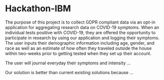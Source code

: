 # Hackathon-IBM
The purpose of this project is to collect GDPR compliant data via an opt-in application for aggregating research data on COVID-19 symptoms. When an individual tests positive with COVID-19, they are offered the opportunity to participate in research by using our application and logging their symptoms. The user inputs their demographic information including age, gender, and race as well as an estimate of how often they traveled outside the house within two-weeks prior to getting tested when they set up their account. 

The user will journal everyday their symptoms and intensity ...

Our solution is better than current existing solutions because ... 
